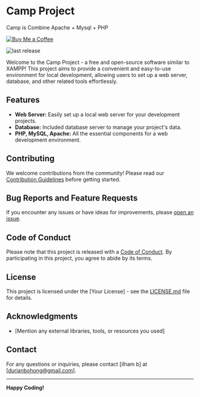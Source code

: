 # Camp Project

Camp is Combine Apache + Mysql + PHP

[![Buy Me a Coffee](https://img.shields.io/badge/Buy%20Me%20a%20Coffee-Donate-blue)](https://www.buymeacoffee.com/il4mb)

![last release](https://img.shields.io/github/downloads-pre/il4mb/camp/1.1.2.0/total)

Welcome to the Camp Project - a free and open-source software similar to XAMPP! This project aims to provide a convenient and easy-to-use environment for local development, allowing users to set up a web server, database, and other related tools effortlessly.

## Features

- **Web Server:** Easily set up a local web server for your development projects.
- **Database:** Included database server to manage your project's data.
- **PHP, MySQL, Apache:** All the essential components for a web development environment.

## Contributing

We welcome contributions from the community! Please read our [Contribution Guidelines](CONTRIBUTING.md) before getting started.

## Bug Reports and Feature Requests

If you encounter any issues or have ideas for improvements, please [open an issue](https://github.com/il4mb/camp/issues).

## Code of Conduct

Please note that this project is released with a [Code of Conduct](CODE_OF_CONDUCT.md). By participating in this project, you agree to abide by its terms.

## License

This project is licensed under the [Your License] - see the [LICENSE.md](LICENSE.md) file for details.

## Acknowledgments

- [Mention any external libraries, tools, or resources you used]

## Contact

For any questions or inquiries, please contact [ilham b] at [durianbohong@gmail.com].

---

**Happy Coding!**
